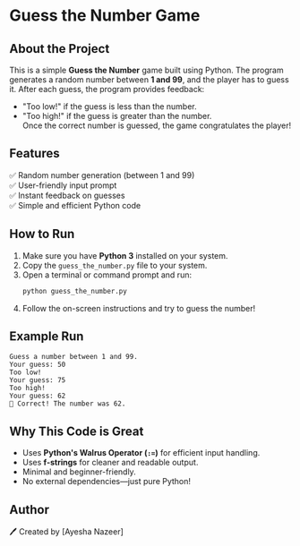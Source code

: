 # Guess the Number Game

## About the Project
This is a simple **Guess the Number** game built using Python. The program generates a random number between **1 and 99**, and the player has to guess it. After each guess, the program provides feedback:  
- "Too low!" if the guess is less than the number.  
- "Too high!" if the guess is greater than the number.  
Once the correct number is guessed, the game congratulates the player!

## Features
✅ Random number generation (between 1 and 99)  
✅ User-friendly input prompt  
✅ Instant feedback on guesses  
✅ Simple and efficient Python code  

## How to Run
1. Make sure you have **Python 3** installed on your system.
2. Copy the `guess_the_number.py` file to your system.
3. Open a terminal or command prompt and run:
   ```sh
   python guess_the_number.py
   ```
4. Follow the on-screen instructions and try to guess the number!

## Example Run
```
Guess a number between 1 and 99.
Your guess: 50
Too low!
Your guess: 75
Too high!
Your guess: 62
🎉 Correct! The number was 62.
```

## Why This Code is Great
- Uses **Python's Walrus Operator (`:=`)** for efficient input handling.
- Uses **f-strings** for cleaner and readable output.
- Minimal and beginner-friendly.
- No external dependencies—just pure Python!

## Author
🖊 Created by [Ayesha Nazeer]

